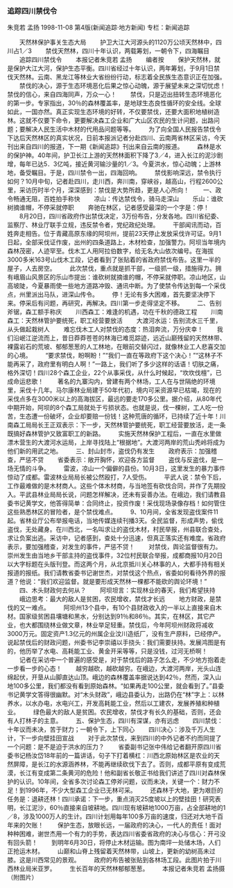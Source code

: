 ### 追踪四川禁伐令
朱竞若  孟扬
1998-11-08
第4版(新闻追踪·地方新闻)
专栏：新闻追踪

　　天然林保护事关生态大局
　　护卫大江大河源头的1120万公顷天然林中，四川占1／3
　　禁伐天然林，四川十年认识，两载筹划，一朝令下，四海瞩目
　　追踪四川禁伐令
　　本报记者朱竞若  孟扬
　　编者按
　　保护天然林，就是保护大江大河，保护生态平衡。四川省经过十年认识，两年筹划，于9月1日禁伐天然林。云南、黑龙江等林业大省纷纷行动，标志着全民族生态意识正在加强。
　　禁伐的决心，源于生态环境恶化后果之惊心动魄，源于展望未来之深切忧虑！禁伐的信心，来自四海同声，万众一心！
　　禁伐，只是迈出扭转生态环境恶化的第一步。专家指出，30％的森林覆盖率，是地球生态良性循环的安全线。全球如此，一国亦然。真正实现生态环境的好转，不仅要禁伐，还要大面积地植树造林。这就不仅要下命令，更要解决森工企业和广大山区农民的生计问题，出路问题；要解决人民生活中木材的代用品问题等等。
　　为了向全国人民报告禁伐令下达后天然林区的真实状况，日前本报派记者分赴四川、云南两省林区采访，今天刊出来自四川的报道，下一期《新闻追踪》刊出来自云南的报道。
　　森林是水的保护神。40年间，护卫长江上游的天然林面积下降了3／4，进入长江的泥沙剧增，每年已达5．3亿吨，接近黄河输沙量的1／3。今夏洪水，惊心动魄；上游林地，备受瞩目。于是，四川禁令一出，四海回响。
　　禁伐影响深远，禁令执行如何？10月中旬，记者赴四川，走川西，奔川南，穿峡谷，越高山，行程2600公里，采访历时半个月，深深感到：禁伐是大势所趋，更是人心所向！
　　一、政令畅通无阻，百姓拍手称快
　　凉山：传达禁伐令，骑马走深山
　　乐山：谁砍树摘谁帽，不停采就停职
　　奔驰在林区，记者感受最深的一个字是：停！
　　8月20日，四川省政府作出禁伐决定，3万份布告，分发各地。四川省纪委、监察厅、林业厅联手立规，违反禁令者，党纪政纪处理。
　　干部闻讯而动，百姓奔走相告。位于青藏高原东缘的阿坝州，提前23天停止发放采伐许可证。9月1日起，全部采伐证作废，出州的四条道路上，木材检查，加强警力。阿坝当年境内森林茂密，人迹罕至。伐木工人用阿拉伯数字，给无名大山依次编号。在海拔3000多米163号山伐木工段，记者看到了张贴着的省政府禁伐布告。这里一半的屋子，人去房空。
　　此次禁伐，重点就是抓干部，一级抓一级，措施得力。拥有峨眉山风景区的乐山市提出：谁砍树就摘谁的帽，不停采就停职。凉山地区，山高坡陡，今夏暴雨使一些地方道路冲毁、通讯中断。为了使禁令传达到每一个采伐点，州里派出马队，进深山传令。
　　停！无论有多大困难，首先要坚决停下来。停采后有问题，再研究，再解决。四川第一步走得坚定不移。
　　二、告别斧锯，森工额手称庆
　　川西森工：难逢的机遇，功在千秋的德政工程
　　川南森工：天然林管护要统死，职工经营要放活
　　大渡河水运：告别流水三千里，从头做起栽树人
　　难忘伐木工人对禁伐的态度：热泪奔流，万分庆幸！
　　我们沿岷江逆流而上，昔日莽莽苍苍的林海已难觅踪迹，远近山巅残留的天然林带、裸露岩石的荒坡、郁郁葱葱的人工林地，在眼前交替闪过，就像林业工人悲喜交加的心境。
　　“要求禁伐，盼啊盼！”“我们一直在等政府下这个决心！”“这林子不能再采了，政府里有明白人啊！”一路上，我们听了多少这样的话语！切肤之痛，格外深切！四川28个森工企业，22个从事采伐，从什么时候起，“坎坎伐檀”，已成命运悲歌！
　　著名的九寨沟内，曾建有两个林场，工人在与世隔绝的环境里，采伐十几年。马尔康林业局建于50年代初，境内可采资源早已枯竭，现在的采伐点多在3000米以上的高海拔区，最远的要走170多公里。据介绍，从80年代中期开始，阿坝的8个森工局就处于亏损状态。也就是说，伐一棵树，工人吃一份苦，生态遭一份破坏，企业却要赔一份钱！这种荒唐的循环，已持续了近十年！川南森工局局长王正双表示：下一步，天然林管护要统死，职工经营要放活，走一条既搞好森林管护又致富职工的新路。
　　实施天然林保护工程后，一直在水里做漂木营生的大渡河水运局，上岸寻找陆上“根据地”。大渡河两岸的荒山秃岭将成为他们新的用武之地。
　　三、封山封市，盗伐仍有发生
　　政府表示：加强稽查，严惩不贷
　　省委表示：敞开胸怀，欢迎各方监督
　　盗伐与反盗伐，是一场无情的斗争。
　　雷波，凉山一个偏僻的县份。10月3日，这里发生的暴力事件惊动了成都。雷波林业局局长被公然殴打，7人受伤。
　　平武人说：禁令下后，工作最难做的是木材商人。这些个体木材商，与当地签有砍伐合同，并作了先期投入。平武县林业局局长说，问题怎样解决，还未有妥善办法。在峨边，我们请教县委书记黄学文，他答得简单：合同终止，投资作废！采伐现场录像存档！如何管住这些熟悉林区的冒险者，是个禁伐难点。
　　9、10月间，全省发现盗伐案件11起。省林业厅公布举报电话，当地传媒连续刊播3天。全民监督，形成声势，偷伐盗伐，无处藏身。在川西北，一名叫求让的盗伐木材，村民举报，州县联合查处，求让负案出逃。采访中，记者感到，查处十分迅速，但真正落实还有难度。省政府表示，要加强稽查，对发生的事件，严惩不贷！
　　对禁伐，舆论监督很有力。崇州发生由当地乡干部主持的盗伐事件，32位村民联合举报，成都商报10月20日以大字标题在头版刊登。而这两个月，从北京抵川关心林事的人，大都手持有相关报道的报纸。我们请教省委书记谢世杰，对禁伐这个热点，省委如何看待外界的报道？他说：“我们欢迎监督。就是要形成天然林一棵都不能砍的舆论环境！”
　　四、木头财政何去何从？
　　阿坝坦言：实现林业的春天，我们希望扶持
　　峨边思考：最大的敌人是贫困，农民增收，禁伐才长远
　　地方财政，是禁伐的又一难点。
　　阿坝州13个县中，有10个县财政收入的一半以上直接来自木材。国家级贫困县壤塘和黑水，分别达到91％和86％。其实，在林区，其它产业，也大都围绕林业做文章，林业举足轻重。禁伐后，今年阿坝州财政将减收3000万元。固定资产1.3亿元的州属企业汶川造纸厂，没有生产原料，已经停产。说起禁伐后的财政问题，州委书记李崇禧以手挠头：我们需要扶持。发展鸿图是有的，他历举了水电、高耗能工业、黄金开采等等，只是没钱，过河无桥啊！
　　记者在采访中一个普遍的感受是，对于禁伐后的路子怎么走，不少地方抱着走一步看一步的心态！
　　越穷越砍，越砍越穷。在峨边，大渡河两岸，光头山连绵起伏，开垦从山脚直达山顶。峨边的森林覆盖率据说达到42％，然而，深入山地100多公里，我们都没有看到原始森林。“如果再走100公里，就会看到了。”县委书记黄学文答得很幽默。对“木头财政”，峨边县委认为，出路仍在“林”字上：以林养水，以水办电，水电兴工，开发高耗能工业，然后以工建农，发展养殖和种植业。
　　绿色最大的敌人是贫困。农民增收，禁伐才有长久的基础，否则，还会有人打林子的主意。
　　五、保护生态，四川有深谋，亦有远虑
　　四川禁伐：十年议而未决，苦于财力；一朝令下，上下同心
　　四川决心：涉及千万人生计，下一步向壁挂田宣战
　　对于此次禁伐，来到四川的中外记者不约而同提了一个问题：是不是迫于洪水的压力？
　　省委副书记张中伟给记者翻开原四川省委书记杨汝岱18年前的一篇讲话，句子下打着横杠：川西北原始林区是农业的天然屏障，是长江的水源涵养林，不能再继续砍伐下去了。否则，成都平原有变成荒漠，长江有变成第二条黄河的危险！他和副省长敬正书给我们讲述了四川对森林保护的认识。10年间，全省多次讨论森工停斧问题，议而未决，关键一个：财力不足！到1996年，不少大型森工企业已无林可采。
　　还森林于大地，更为艰巨的任务是：退耕还林！四川承诺：下一步，重点消灭25度坡以上的壁挂田！研究表明，长江泥沙，60％直接来自坡耕地。四川现有坡耕地1000万亩，占全部耕地的1／8，涉及1000万人的生计。四川计划用每年100多万亩的速度，归还对大地千百年来的欠账！
　　保护生态，放眼长远，一届政府的决心，一代人的责任！面对种种困难，谢世杰用一个有力的手势，表达四川省委省政府的决心与信心：开弓没有回头箭！
　　到明年6月30日，将停止木材运输。图为南坪一处储木场，人们正抢运木材。
　　山巅和山脊上残留着天然林带，山坡上，更新的幼树高未过膝。这是川西常见的景观。
　　政府的布告被张贴到各林场工段。此图片拍于川西林业局米亚罗。
　　生长百年的天然林郁郁葱葱。
　　本报记者朱竞若  孟扬摄（附图片）
